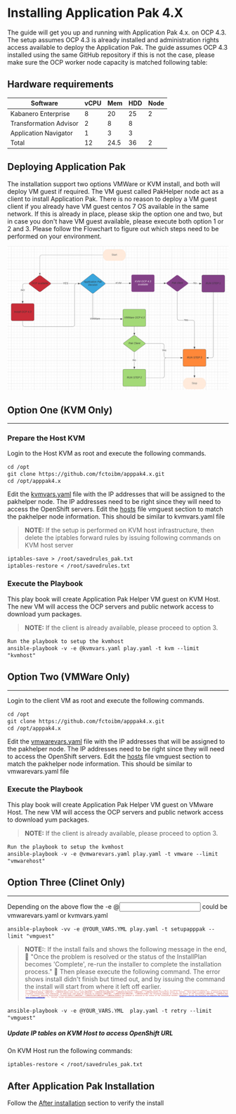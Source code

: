 Installing Application Pak  4.X 
===============================


The guide will get you up and running with Application Pak 4.x. on OCP 4.3. The setup assumes OCP 4.3 is already installed and administration rights access available to deploy the Application Pak.
The guide assumes OCP 4.3 installed using the same GitHub repository if this is not the case, please make sure the OCP worker node capacity is matched following table:  

## Hardware requirements

| Software      | vCPU   | Mem  | HDD | Node
| ------          | ------ |----  | --- | ------ |
| Kabanero Enterprise | 8  | 20 | 25 | 2|
| Transformation Advisor | 2  | 8 | 8 |  |
| Application Navigator |  1 | 3 | 3 |  |
| Total |  12 | 24.5 | 36 | 2 |


Deploying Application Pak
------------------------------------

The installation support two options VMWare or KVM install, and both will deploy VM guest if required. The VM guest called PakHelper node act as a client to install Application Pak. There is no reason to deploy a VM guest client if you already have VM guest centos 7 OS available in the same network. If this is already in place, please skip the option one and two, but in case you don't have VM guest available, please execute both option 1 or 2 and 3. Please follow the Flowchart to figure out which steps need to be performed on your environment.

![Flow Chart](images/flow_chart.png)
 
Option One (KVM Only)
--------------------
--------------------

### Prepare the Host KVM ####

Login to the Host KVM as root and execute the following commands.
```
cd /opt
git clone https://github.com/fctoibm/apppak4.x.git
cd /opt/apppak4.x
```

Edit the [kvmvars.yaml](./kvmvars.yaml) file with the IP addresses that will be assigned to the pakhelper node. The IP addresses need to be right since they will need to access the OpenShift servers.
Edit the [hosts](./hosts) file vmguest section to match the pakhelper node information. This should be similar to kvmvars.yaml file


> **NOTE:** If the setup is performed on KVM host infrastructure, then delete the iptables forward rules by issuing following commands on KVM host server

```
iptables-save > /root/savedrules_pak.txt
iptables-restore < /root/savedrules.txt
```

### Execute the Playbook ###
 
This play book will create Application Pak Helper VM guest on KVM Host. The new VM will access the OCP servers and  public network access to download yum packages.

> **NOTE:** If the client is already available, please proceed to option 3.

```
Run the playbook to setup the kvmhost
ansible-playbook -v -e @kvmvars.yaml play.yaml -t kvm --limit "kvmhost"
```



Option Two (VMWare Only)
-----------------------
-----------------------
Login to the client VM as root and execute the following commands.
```
cd /opt
git clone https://github.com/fctoibm/apppak4.x.git
cd /opt/apppak4.x
```

Edit the [vmwarevars.yaml](./vmwarevars.yaml) file with the IP addresses that will be assigned to the pakhelper node. The IP addresses need to be right since they will need to access the OpenShift servers.
Edit the [hosts](./hosts) file vmguest section to match the pakhelper node information. This should be similar to vmwarevars.yaml file


### Execute the Playbook ###
 
This play book will create Application Pak Helper VM guest on VMware Host. The new VM will access the OCP servers and  public network access to download yum packages.


> **NOTE:** If the client is already available, please proceed to option 3.

```
Run the playbook to setup the kvmhost
ansible-playbook -v -e @vmwarevars.yaml play.yaml -t vmware --limit "vmwarehost"
```


Option Three (Clinet Only)
--------------------------
--------------------------
Depending on the above flow the -e @<input variable YOUR_VARS.YAML> could be vmwarevars.yaml or kvmvars.yaml

```
ansible-playbook -vv -e @YOUR_VARS.YML play.yaml -t setupapppak --limit "vmguest"

```
> **NOTE:**: If the install fails and shows the following message in the end,  :red_circle: "Once the problem is resolved or the status of the InstallPlan becomes 'Complete', re-run the installer to complete the installation process."  :red_circle: Then please execute the following command. The error shows install didn't finish but timed out, and by issuing the command the install will start from where it left off earlier. 
![Install Fails](images/failed_install.png)


```
ansible-playbook -v -e @YOUR_VARS.YML  play.yaml -t retry --limit "vmguest"

```


##### Update IP tables on KVM Host to access OpenShift URL #####


On KVM Host run the following commands:
```
iptables-restore < /root/savedrules_pak.txt
```


After Application Pak Installation 
------------------------------------
Follow the [After installation](https://www.ibm.com/support/knowledgecenter/SSCSJL_4.x/install-icpa-cli.html/ "After installation link")  section to verify the install 


